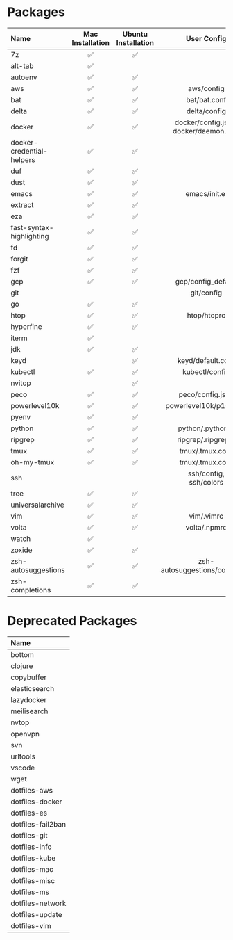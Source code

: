 # Packages

| Name                      | Mac Installation | Ubuntu Installation | User Config                                | User Secret     | Default Enabled |
|:--------------------------|:----------------:|:-------------------:|:------------------------------------------:|:---------------:|:---------------:|
| 7z                        | ✅               | ✅                  |                                            |                 |                 |
| alt-tab                   | ✅               |                     |                                            |                 |                 |
| autoenv                   | ✅               | ✅                  |                                            |                 | ✅              |
| aws                       | ✅               | ✅                  | aws/config                                 | aws/credentials |                 |
| bat                       | ✅               | ✅                  | bat/bat.conf                               |                 | ✅              |
| delta                     | ✅               | ✅                  | delta/config                               |                 | ✅              |
| docker                    | ✅               | ✅                  | docker/config.json,</br>docker/daemon.json |                 | ✅              |
| docker-credential-helpers | ✅               | ✅                  |                                            |                 | ✅              |
| duf                       | ✅               | ✅                  |                                            |                 | ✅              |
| dust                      | ✅               | ✅                  |                                            |                 | ✅              |
| emacs                     | ✅               | ✅                  | emacs/init.el                              |                 |                 |
| extract                   | ✅               | ✅                  |                                            |                 | ✅              |
| eza                       | ✅               | ✅                  |                                            |                 | ✅              |
| fast-syntax-highlighting  | ✅               | ✅                  |                                            |                 | ✅              |
| fd                        | ✅               | ✅                  |                                            |                 | ✅              |
| forgit                    | ✅               | ✅                  |                                            |                 | ✅              |
| fzf                       | ✅               | ✅                  |                                            |                 | ✅              |
| gcp                       | ✅               | ✅                  | gcp/config_default                         |                 |                 |
| git                       |                  |                     | git/config                                 |                 | ✅              |
| go                        | ✅               | ✅                  |                                            |                 |                 |
| htop                      | ✅               | ✅                  | htop/htoprc                                |                 | ✅              |
| hyperfine                 | ✅               | ✅                  |                                            |                 |                 |
| iterm                     | ✅               |                     |                                            |                 |                 |
| jdk                       | ✅               | ✅                  |                                            |                 | ✅              |
| keyd                      |                  | ✅                  | keyd/default.conf                          |                 |                 |
| kubectl                   | ✅               | ✅                  | kubectl/config                             | kubectl/config  |                 |
| nvitop                    |                  | ✅                  |                                            |                 |                 |
| peco                      | ✅               | ✅                  | peco/config.json                           |                 |                 |
| powerlevel10k             | ✅               | ✅                  | powerlevel10k/p10k.zsh                     |                 | ✅              |
| pyenv                     | ✅               | ✅                  |                                            |                 |                 |
| python                    | ✅               | ✅                  | python/.pythonrc                           |                 | ✅              |
| ripgrep                   | ✅               | ✅                  | ripgrep/.ripgreprc                         |                 | ✅              |
| tmux                      | ✅               | ✅                  | tmux/.tmux.conf                            |                 |                 |
| oh-my-tmux                | ✅               | ✅                  | tmux/.tmux.conf                            |                 |                 |
| ssh                       |                  |                     | ssh/config,</br>ssh/colors                 | ssh/keys/       | ✅              |
| tree                      | ✅               | ✅                  |                                            |                 | ✅              |
| universalarchive          | ✅               | ✅                  |                                            |                 | ✅              |
| vim                       | ✅               | ✅                  | vim/.vimrc                                 |                 |                 |
| volta                     | ✅               | ✅                  | volta/.npmrc                               |                 |                 |
| watch                     | ✅               |                     |                                            |                 |                 |
| zoxide                    | ✅               | ✅                  |                                            |                 | ✅              |
| zsh-autosuggestions       | ✅               | ✅                  | zsh-autosuggestions/config.zsh             |                 | ✅              |
| zsh-completions           | ✅               | ✅                  |                                            |                 | ✅              |


# Deprecated Packages

| Name              |
|:------------------|
| bottom            |
| clojure           |
| copybuffer        |
| elasticsearch     |
| lazydocker        |
| meilisearch       |
| nvtop             |
| openvpn           |
| svn               |
| urltools          |
| vscode            |
| wget              |
| dotfiles-aws      |
| dotfiles-docker   |
| dotfiles-es       |
| dotfiles-fail2ban |
| dotfiles-git      |
| dotfiles-info     |
| dotfiles-kube     |
| dotfiles-mac      |
| dotfiles-misc     |
| dotfiles-ms       |
| dotfiles-network  |
| dotfiles-update   |
| dotfiles-vim      |
